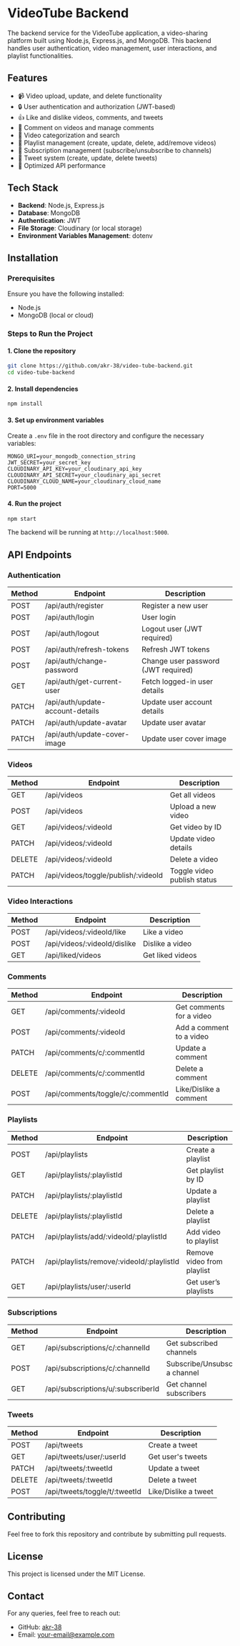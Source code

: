 # VideoTube Backend

The backend service for the VideoTube application, a video-sharing platform built using Node.js, Express.js, and MongoDB. This backend handles user authentication, video management, user interactions, and playlist functionalities.

## Features

- 📹 Video upload, update, and delete functionality
- 🔒 User authentication and authorization (JWT-based)
- 👍 Like and dislike videos, comments, and tweets
- 💬 Comment on videos and manage comments
- 📂 Video categorization and search
- 📑 Playlist management (create, update, delete, add/remove videos)
- 📡 Subscription management (subscribe/unsubscribe to channels)
- 📝 Tweet system (create, update, delete tweets)
- 🚀 Optimized API performance

## Tech Stack

- **Backend**: Node.js, Express.js
- **Database**: MongoDB
- **Authentication**: JWT
- **File Storage**: Cloudinary (or local storage)
- **Environment Variables Management**: dotenv

## Installation

### Prerequisites
Ensure you have the following installed:
- Node.js
- MongoDB (local or cloud)

### Steps to Run the Project

#### 1. Clone the repository
```sh
git clone https://github.com/akr-38/video-tube-backend.git
cd video-tube-backend
```

#### 2. Install dependencies
```sh
npm install
```

#### 3. Set up environment variables
Create a `.env` file in the root directory and configure the necessary variables:
```env
MONGO_URI=your_mongodb_connection_string
JWT_SECRET=your_secret_key
CLOUDINARY_API_KEY=your_cloudinary_api_key
CLOUDINARY_API_SECRET=your_cloudinary_api_secret
CLOUDINARY_CLOUD_NAME=your_cloudinary_cloud_name
PORT=5000
```

#### 4. Run the project
```sh
npm start
```

The backend will be running at `http://localhost:5000`.

## API Endpoints

### Authentication
| Method | Endpoint                   | Description                          |
|--------|----------------------------|--------------------------------------|
| POST   | /api/auth/register         | Register a new user                 |
| POST   | /api/auth/login            | User login                          |
| POST   | /api/auth/logout           | Logout user (JWT required)          |
| POST   | /api/auth/refresh-tokens   | Refresh JWT tokens                  |
| POST   | /api/auth/change-password  | Change user password (JWT required) |
| GET    | /api/auth/get-current-user | Fetch logged-in user details        |
| PATCH  | /api/auth/update-account-details | Update user account details |
| PATCH  | /api/auth/update-avatar    | Update user avatar                  |
| PATCH  | /api/auth/update-cover-image | Update user cover image           |

### Videos
| Method | Endpoint                      | Description                     |
|--------|--------------------------------|---------------------------------|
| GET    | /api/videos                    | Get all videos                  |
| POST   | /api/videos                    | Upload a new video              |
| GET    | /api/videos/:videoId           | Get video by ID                 |
| PATCH  | /api/videos/:videoId           | Update video details            |
| DELETE | /api/videos/:videoId           | Delete a video                  |
| PATCH  | /api/videos/toggle/publish/:videoId | Toggle video publish status |

### Video Interactions
| Method | Endpoint                          | Description             |
|--------|----------------------------------|-------------------------|
| POST   | /api/videos/:videoId/like       | Like a video           |
| POST   | /api/videos/:videoId/dislike    | Dislike a video        |
| GET    | /api/liked/videos               | Get liked videos       |

### Comments
| Method | Endpoint                    | Description                    |
|--------|----------------------------|--------------------------------|
| GET    | /api/comments/:videoId     | Get comments for a video      |
| POST   | /api/comments/:videoId     | Add a comment to a video      |
| PATCH  | /api/comments/c/:commentId | Update a comment              |
| DELETE | /api/comments/c/:commentId | Delete a comment              |
| POST   | /api/comments/toggle/c/:commentId | Like/Dislike a comment |

### Playlists
| Method | Endpoint                           | Description                   |
|--------|-----------------------------------|-------------------------------|
| POST   | /api/playlists                   | Create a playlist             |
| GET    | /api/playlists/:playlistId       | Get playlist by ID            |
| PATCH  | /api/playlists/:playlistId       | Update a playlist             |
| DELETE | /api/playlists/:playlistId       | Delete a playlist             |
| PATCH  | /api/playlists/add/:videoId/:playlistId | Add video to playlist |
| PATCH  | /api/playlists/remove/:videoId/:playlistId | Remove video from playlist |
| GET    | /api/playlists/user/:userId      | Get user’s playlists          |

### Subscriptions
| Method | Endpoint                      | Description                        |
|--------|------------------------------|------------------------------------|
| GET    | /api/subscriptions/c/:channelId | Get subscribed channels         |
| POST   | /api/subscriptions/c/:channelId | Subscribe/Unsubscribe a channel |
| GET    | /api/subscriptions/u/:subscriberId | Get channel subscribers      |

### Tweets
| Method | Endpoint                     | Description            |
|--------|-----------------------------|------------------------|
| POST   | /api/tweets                 | Create a tweet        |
| GET    | /api/tweets/user/:userId    | Get user's tweets     |
| PATCH  | /api/tweets/:tweetId        | Update a tweet        |
| DELETE | /api/tweets/:tweetId        | Delete a tweet        |
| POST   | /api/tweets/toggle/t/:tweetId | Like/Dislike a tweet |

## Contributing
Feel free to fork this repository and contribute by submitting pull requests.

## License
This project is licensed under the MIT License.

## Contact
For any queries, feel free to reach out:
- GitHub: [akr-38](https://github.com/akr-38)
- Email: your-email@example.com

